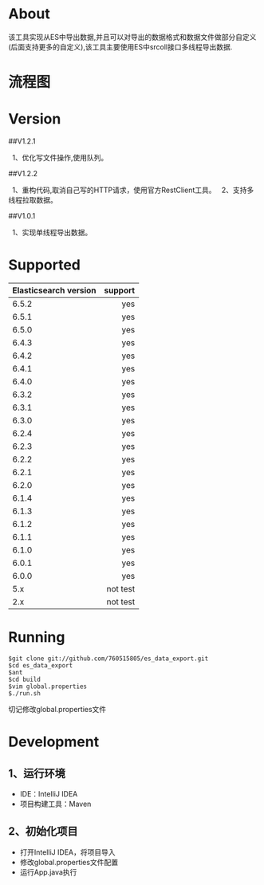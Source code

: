 # About
该工具实现从ES中导出数据,并且可以对导出的数据格式和数据文件做部分自定义(后面支持更多的自定义),该工具主要使用ES中srcoll接口多线程导出数据.

# 流程图

# Version

##V1.2.1

&nbsp;&nbsp;1、优化写文件操作,使用队列。

##V1.2.2

&nbsp;&nbsp;1、重构代码,取消自己写的HTTP请求，使用官方RestClient工具。
&nbsp;&nbsp;2、支持多线程拉取数据。

##V1.0.1

&nbsp;&nbsp;1、实现单线程导出数据。

# Supported
| Elasticsearch version        | support   |
| --------   | -----:  | 
| 6.5.2     | yes |
| 6.5.1       |  yes   | 
| 6.5.0        |    yes    | 
| 6.4.3     | yes |
| 6.4.2        |   yes   | 
| 6.4.1        |    yes    | 
| 6.4.0     | yes |
| 6.3.2        |   yes   | 
| 6.3.1        |    yes    | 
| 6.3.0        | yes      |
| 6.2.4        |   yes   | 
| 6.2.3        |   yes    | 
| 6.2.2        |   yes    | 
| 6.2.1        |   yes    | 
| 6.2.0        |   yes    | 
| 6.1.4        |   yes   | 
| 6.1.3        |   yes    | 
| 6.1.2        |   yes    | 
| 6.1.1        |   yes    | 
| 6.1.0        |   yes    | 
| 6.0.1        |   yes    | 
| 6.0.0        |   yes    | 
| 5.x          |   not test| 
| 2.x          |   not test | 

# Running
```
$git clone git://github.com/760515805/es_data_export.git
$cd es_data_export
$ant 
$cd build
$vim global.properties
$./run.sh
```
切记修改global.properties文件

# Development
## 1、运行环境
- IDE：IntelliJ IDEA
- 项目构建工具：Maven

## 2、初始化项目
- 打开IntelliJ IDEA，将项目导入
- 修改global.properties文件配置
- 运行App.java执行

